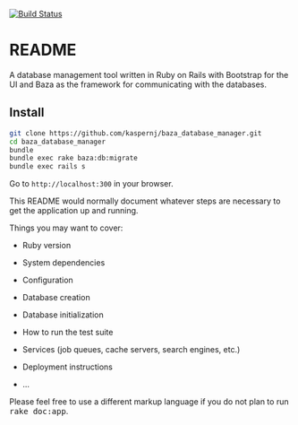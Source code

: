 [![Build Status](https://img.shields.io/shippable/5676f3b41895ca447466ade8.svg)](https://app.shippable.com/projects/5676f3b41895ca447466ade8/builds/latest)

# README

A database management tool written in Ruby on Rails with Bootstrap for the UI and Baza as the framework for communicating with the databases.

## Install

```bash
git clone https://github.com/kaspernj/baza_database_manager.git
cd baza_database_manager
bundle
bundle exec rake baza:db:migrate
bundle exec rails s
```

Go to `http://localhost:300` in your browser.


This README would normally document whatever steps are necessary to get the
application up and running.

Things you may want to cover:

* Ruby version

* System dependencies

* Configuration

* Database creation

* Database initialization

* How to run the test suite

* Services (job queues, cache servers, search engines, etc.)

* Deployment instructions

* ...


Please feel free to use a different markup language if you do not plan to run
<tt>rake doc:app</tt>.
